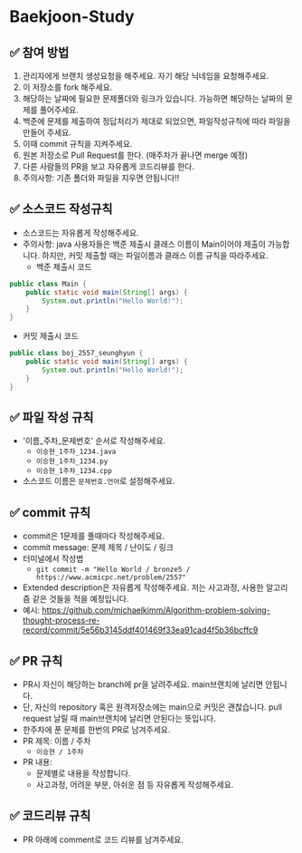 # Baekjoon-Study
## ✅ 참여 방법
1. 관리자에게 브랜치 생성요청을 해주세요. 자기 해당 닉네임을 요청해주세요.
2. 이 저장소를 fork 해주세요.
3. 해당하는 날짜에 필요한 문제폴더와 링크가 있습니다. 가능하면 해당하는 날짜의 문제를 풀어주세요.
4. 백준에 문제를 제출하여 정답처리가 제대로 되었으면, 파일작성규칙에 따라 파일을 만들어 주세요.
5. 이때 commit 규칙을 지켜주세요.
6. 원본 저장소로 Pull Request를 한다. (매주차가 끝나면 merge 예정)
7. 다른 사람들의 PR을 보고 자유롭게 코드리뷰를 한다.
8. 주의사항: 기존 폴더와 파일을 지우면 안됩니다!!


## ✅ 소스코드 작성규칙
- 소스코드는 자유롭게 작성해주세요.
- 주의사항: java 사용자들은 백준 제출시 클래스 이름이 Main이어야 제출이 가능합니다. 하지만, 커밋 제출할 때는 파일이름과 클래스 이름 규칙을 따라주세요.
  - 백준 제출시 코드
```java
public class Main {
    public static void main(String[] args) {
        System.out.println("Hello World!");
    }
}
```
  - 커밋 제출시 코드
```java
public class boj_2557_seunghyun {
    public static void main(String[] args) {
        System.out.println("Hello World!");
    }
}
```

## ✅ 파일 작성 규칙
- '이름_주차_문제번호' 순서로 작성해주세요.
  - `이승현_1주차_1234.java`
  - `이승현_1주차_1234.py`
  - `이승현_1주차_1234.cpp`
- 소스코드 이름은 `문제번호.언어`로 설정해주세요.

## ✅ commit 규칙
- commit은 1문제를 풀때마다 작성해주세요.
- commit message: 문제 제목 / 난이도 / 링크
- 터미널에서 작성법
  - `git commit -m "Hello World / bronze5 / https://www.acmicpc.net/problem/2557"`
- Extended description은 자유롭게 작성해주세요. 저는 사고과정, 사용한 알고리즘 같은 것들을 적을 예정입니다.
- 예시: https://github.com/michaelkimm/Algorithm-problem-solving-thought-process-re-record/commit/5e56b3145ddf401469f33ea91cad4f5b36bcffc9

## ✅ PR 규칙
- PR시 자신이 해당하는 branch에 pr을 날려주세요. main브랜치에 날리면 안됩니다.
- 단, 자신의 repository 혹은 원격저장소에는 main으로 커밋은 괜찮습니다. pull request 날릴 때 main브랜치에 날리면 안된다는 뜻입니다.
- 한주차에 푼 문제를 한번의 PR로 남겨주세요.
- PR 제목: 이름 / 주차 
  - `이승현 / 1주차`
- PR 내용:
  - 문제별로 내용을 작성합니다.
  - 사고과정, 어려운 부분, 아쉬운 점 등 자유롭게 작성해주세요.

## ✅ 코드리뷰 규칙
- PR 아래에 comment로 코드 리뷰를 남겨주세요.
